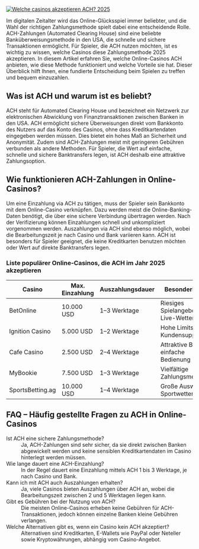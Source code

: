 [![Welche casinos akzeptieren ACH? 2025](https://123-caf.pages.dev/gitsignup.png)](https://vrmoo.ru/Bt82HjjY)

<p>Im digitalen Zeitalter wird das Online-Glücksspiel immer beliebter, und die Wahl der richtigen Zahlungsmethode spielt dabei eine entscheidende Rolle. ACH-Zahlungen (Automated Clearing House) sind eine beliebte Banküberweisungsmethode in den USA, die schnelle und sichere Transaktionen ermöglicht. Für Spieler, die ACH nutzen möchten, ist es wichtig zu wissen, welche Casinos diese Zahlungsmethode 2025 akzeptieren. In diesem Artikel erfahren Sie, welche Online-Casinos ACH anbieten, wie diese Methode funktioniert und welche Vorteile sie hat. Dieser Überblick hilft Ihnen, eine fundierte Entscheidung beim Spielen zu treffen und bequem einzuzahlen.</p>  <h2>Was ist ACH und warum ist es beliebt?</h2> <p>ACH steht für Automated Clearing House und bezeichnet ein Netzwerk zur elektronischen Abwicklung von Finanztransaktionen zwischen Banken in den USA. ACH ermöglicht sichere Überweisungen direkt vom Bankkonto des Nutzers auf das Konto des Casinos, ohne dass Kreditkartendaten eingegeben werden müssen. Dies bietet ein hohes Maß an Sicherheit und Anonymität. Zudem sind ACH-Zahlungen meist mit geringeren Gebühren verbunden als andere Methoden. Für Spieler, die Wert auf einfache, schnelle und sichere Banktransfers legen, ist ACH deshalb eine attraktive Zahlungsoption.</p>  <h2>Wie funktionieren ACH-Zahlungen in Online-Casinos?</h2> <p>Um eine Einzahlung via ACH zu tätigen, muss der Spieler sein Bankkonto mit dem Online-Casino verknüpfen. Dazu werden meist die Online-Banking-Daten benötigt, die über eine sichere Verbindung übertragen werden. Nach der Verifizierung können Einzahlungen schnell und unkompliziert vorgenommen werden. Auszahlungen via ACH sind ebenso möglich, wobei die Bearbeitungszeit je nach Casino und Bank variieren kann. ACH ist besonders für Spieler geeignet, die keine Kreditkarten benutzen möchten oder Wert auf direkte Banktransfers legen.</p>  <h3>Liste populärer Online-Casinos, die ACH im Jahr 2025 akzeptieren</h3> <table>   <thead>     <tr>       <th>Casino</th>       <th>Max. Einzahlung</th>       <th>Auszahlungsdauer</th>       <th>Besonderheiten</th>     </tr>   </thead>   <tbody>     <tr>       <td>BetOnline</td>       <td>10.000 USD</td>       <td>1–3 Werktage</td>       <td>Riesiges Spielangebot, Live-Wetten</td>     </tr>     <tr>       <td>Ignition Casino</td>       <td>5.000 USD</td>       <td>1–2 Werktage</td>       <td>Hohe Limits, guter Kundensupport</td>     </tr>     <tr>       <td>Cafe Casino</td>       <td>2.500 USD</td>       <td>2–4 Werktage</td>       <td>Attraktive Boni, einfache Bedienung</td>     </tr>     <tr>       <td>MyBookie</td>       <td>7.500 USD</td>       <td>1–3 Werktage</td>       <td>Vielfältige Zahlungsmethoden</td>     </tr>     <tr>       <td>SportsBetting.ag</td>       <td>10.000 USD</td>       <td>1–4 Werktage</td>       <td>Große Auswahl an Sportwetten</td>     </tr>   </tbody> </table>  <h2>FAQ – Häufig gestellte Fragen zu ACH in Online-Casinos</h2> <dl>   <dt>Ist ACH eine sichere Zahlungsmethode?</dt>   <dd>Ja, ACH-Zahlungen sind sehr sicher, da sie direkt zwischen Banken abgewickelt werden und keine sensiblen Kreditkartendaten im Casino hinterlegt werden müssen.</dd>    <dt>Wie lange dauert eine ACH-Einzahlung?</dt>   <dd>In der Regel dauert eine Einzahlung mittels ACH 1 bis 3 Werktage, je nach Casino und Bank.</dd>    <dt>Kann ich mit ACH auch Auszahlungen erhalten?</dt>   <dd>Ja, viele Casinos bieten Auszahlungen über ACH an, wobei die Bearbeitungszeit zwischen 2 und 5 Werktagen liegen kann.</dd>    <dt>Gibt es Gebühren bei der Nutzung von ACH?</dt>   <dd>Die meisten Online-Casinos erheben keine Gebühren für ACH-Transaktionen, jedoch können einzelne Banken kleine Gebühren verlangen.</dd>    <dt>Welche Alternativen gibt es, wenn ein Casino kein ACH akzeptiert?</dt>   <dd>Alternativen sind Kreditkarten, E-Wallets wie PayPal oder Neteller sowie Kryptowährungen, abhängig vom Casino-Angebot.</dd> </dl>